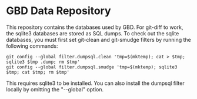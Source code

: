 # GBD Data Repository

This repository contains the databases used by GBD.
For git-diff to work, the sqlite3 databases are stored as SQL dumps.
To check out the sqlite databases, you must first set git-clean and git-smudge filters by running the following commands:
```
git config --global filter.dumpsql.clean 'tmp=$(mktemp); cat > $tmp; sqlite3 $tmp .dump; rm $tmp'
git config --global filter.dumpsql.smudge 'tmp=$(mktemp); sqlite3 $tmp; cat $tmp; rm $tmp'
```
This requires sqlite3 to be installed.
You can also install the dumpsql filter locally by omitting the "--global" option.
